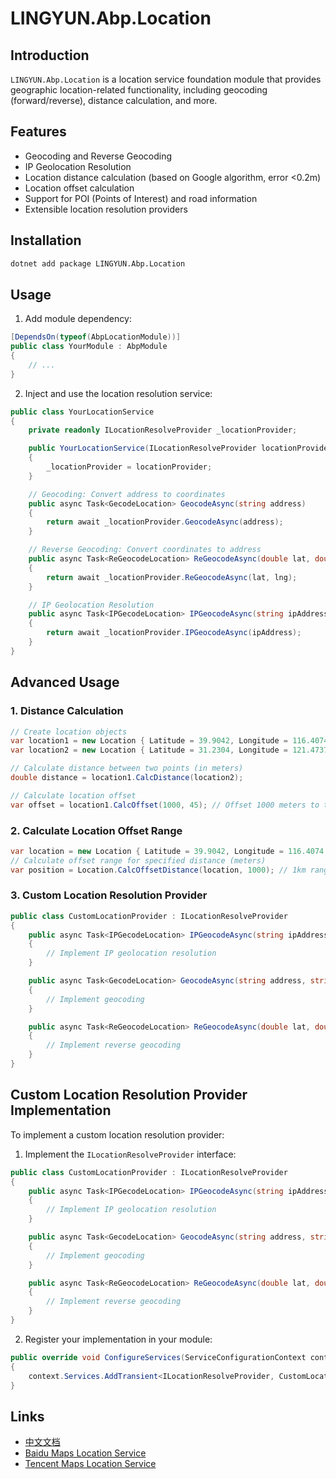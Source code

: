 # LINGYUN.Abp.Location

## Introduction

`LINGYUN.Abp.Location` is a location service foundation module that provides geographic location-related functionality, including geocoding (forward/reverse), distance calculation, and more.

## Features

* Geocoding and Reverse Geocoding
* IP Geolocation Resolution
* Location distance calculation (based on Google algorithm, error <0.2m)
* Location offset calculation
* Support for POI (Points of Interest) and road information
* Extensible location resolution providers

## Installation

```bash
dotnet add package LINGYUN.Abp.Location
```

## Usage

1. Add module dependency:

```csharp
[DependsOn(typeof(AbpLocationModule))]
public class YourModule : AbpModule
{
    // ...
}
```

2. Inject and use the location resolution service:

```csharp
public class YourLocationService
{
    private readonly ILocationResolveProvider _locationProvider;

    public YourLocationService(ILocationResolveProvider locationProvider)
    {
        _locationProvider = locationProvider;
    }

    // Geocoding: Convert address to coordinates
    public async Task<GecodeLocation> GeocodeAsync(string address)
    {
        return await _locationProvider.GeocodeAsync(address);
    }

    // Reverse Geocoding: Convert coordinates to address
    public async Task<ReGeocodeLocation> ReGeocodeAsync(double lat, double lng)
    {
        return await _locationProvider.ReGeocodeAsync(lat, lng);
    }

    // IP Geolocation Resolution
    public async Task<IPGecodeLocation> IPGeocodeAsync(string ipAddress)
    {
        return await _locationProvider.IPGeocodeAsync(ipAddress);
    }
}
```

## Advanced Usage

### 1. Distance Calculation

```csharp
// Create location objects
var location1 = new Location { Latitude = 39.9042, Longitude = 116.4074 }; // Beijing
var location2 = new Location { Latitude = 31.2304, Longitude = 121.4737 }; // Shanghai

// Calculate distance between two points (in meters)
double distance = location1.CalcDistance(location2);

// Calculate location offset
var offset = location1.CalcOffset(1000, 45); // Offset 1000 meters to the northeast
```

### 2. Calculate Location Offset Range

```csharp
var location = new Location { Latitude = 39.9042, Longitude = 116.4074 };
// Calculate offset range for specified distance (meters)
var position = Location.CalcOffsetDistance(location, 1000); // 1km range
```

### 3. Custom Location Resolution Provider

```csharp
public class CustomLocationProvider : ILocationResolveProvider
{
    public async Task<IPGecodeLocation> IPGeocodeAsync(string ipAddress)
    {
        // Implement IP geolocation resolution
    }

    public async Task<GecodeLocation> GeocodeAsync(string address, string city = null)
    {
        // Implement geocoding
    }

    public async Task<ReGeocodeLocation> ReGeocodeAsync(double lat, double lng, int radius = 50)
    {
        // Implement reverse geocoding
    }
}
```

## Custom Location Resolution Provider Implementation

To implement a custom location resolution provider:

1. Implement the `ILocationResolveProvider` interface:

```csharp
public class CustomLocationProvider : ILocationResolveProvider
{
    public async Task<IPGecodeLocation> IPGeocodeAsync(string ipAddress)
    {
        // Implement IP geolocation resolution
    }

    public async Task<GecodeLocation> GeocodeAsync(string address, string city = null)
    {
        // Implement geocoding
    }

    public async Task<ReGeocodeLocation> ReGeocodeAsync(double lat, double lng, int radius = 50)
    {
        // Implement reverse geocoding
    }
}
```

2. Register your implementation in your module:

```csharp
public override void ConfigureServices(ServiceConfigurationContext context)
{
    context.Services.AddTransient<ILocationResolveProvider, CustomLocationProvider>();
}
```

## Links

* [中文文档](./README.md)
* [Baidu Maps Location Service](./LINGYUN.Abp.Location.Baidu/README.EN.md)
* [Tencent Maps Location Service](./LINGYUN.Abp.Location.Tencent/README.EN.md)
